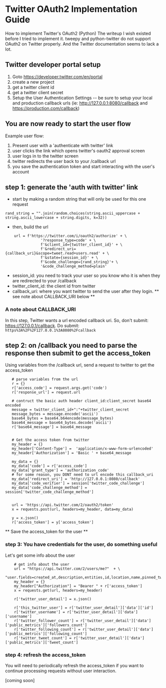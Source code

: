# Twitter OAuth2 Implementation Guide
How to implement Twitter's OAuth2 (Python)
The writeup I wish existed before I tried to implement it. tweepy and python-twitter do not support OAuth2 on Twitter properly. And the Twitter documentation seems to lack a lot.

## Twitter developer portal setup
1. Goto https://developer.twitter.com/en/portal
1. create a new project
1. get a twitter client id
1. get a twitter client secret
1. Setup the User Authentication Settings 
-- be sure to setup your local and production callback urls (ie: http://127.0.0.1:8080/callback and https://production.com/callback)

## You are now ready to start the user flow
Example user flow:
1. Present user with a 'authenticate with twitter' link
1. user clicks the link which opens twitter's oauth2 approval screen
1. user logs in to the twitter screen
1. twitter redirects the user back to your /callback url
1. you save the authentication token and start interacting with the user's account

## step 1: generate the 'auth with twitter' link
* start by making a random string that will only be used for this one request

``
    rand_string = "".join(random.choices(string.ascii_uppercase + string.ascii_lowercase + string.digits, k=32))
``

* then, build the url
```    
    url = f'https://twitter.com/i/oauth2/authorize' + \
                '?response_type=code' + \
                f'&client_id={twitter_client_id}' + \
                f'&redirect_uri={callback_uri}&scope=tweet.read+users.read' + \
                f'&state={session_id}' + \
                f'&code_challenge={rand_string}'+ \
                '&code_challenge_method=plain'
 ```
 * session_id: you need to track your user so you know who it is when they are redirected to your /callback
 * twitter_client_id: the client id from twitter
 * callback_uri: where you want twitter to send the user after they login. ** see note about CALLBACK_URI below **
 
 ### A note about CALLBACK_URI
 In this step, Twitter wants a url encoded callback uri. So, don't submit: https://127.0.0.1/callback.
 Do submit: ``https%3A%2F%2F127.0.0.1%3A8080%2Fcallback``
 
 ## step 2: on /callback you need to parse the response then submit to get the access_token
 Using variables from the /callback url, send a request to twitter to get the access_token
 
 ```
    # parse variables from the url
    r = {}
    r['access_code'] = request.args.get('code')
    r['response_url'] = request.url

    # contruct the basic auth header client_id:client_secret base64 encoded
    message = twitter_client_id+":"+twitter_client_secret
    message_bytes = message.encode('ascii')
    base64_bytes = base64.b64encode(message_bytes)
    base64_message = base64_bytes.decode('ascii')
    r['base64_message'] = base64_message


    # Get the access token from twitter
    my_header = {}
    my_header['Content-Type'] =  'application/x-www-form-urlencoded'
    my_header['Authorization'] = 'Basic ' + base64_message

    my_data = {}
    my_data['code'] = r['access_code']
    my_data['grant_type'] = 'authorization_code'
    # for some reason, you DONT need to url encode this callback_uri
    my_data['redirect_uri'] = 'http://127.0.0.1:8080/callback' 
    my_data['code_verifier'] = session['twitter_code_challenge']
    my_data['code_challenge_method'] = session['twitter_code_challenge_method']


    url = 'https://api.twitter.com/2/oauth2/token'
    x = requests.post(url, headers=my_header, data=my_data)

    y = x.json()
    r['access_token'] = y['access_token']
```

** Save the access_token for the user **

### step 3: You have credentials for the user, do something useful
Let's get some info about the user

```
    # get info about the user
    url = "https://api.twitter.com/2/users/me?"  + \      
        "user.fields=created_at,description,entities,id,location,name,pinned_tweet_id,profile_image_url,protected,public_metrics,url,username,verified,withheld"
    my_header = {}
    my_header["Authorization"] = "Bearer " + r['access_token']
    x = requests.get(url, headers=my_header)
    
    r['twitter_user_detail'] = x.json()
    
    r['this_twitter_user'] = r['twitter_user_detail']['data']['id']
    r['twitter_username'] = r['twitter_user_detail']['data']['username']
    r['twitter_follower_count'] = r['twitter_user_detail']['data']['public_metrics']['followers_count']
    r['twitter_following_count'] = r['twitter_user_detail']['data']['public_metrics']['following_count']
    r['twitter_tweet_count'] = r['twitter_user_detail']['data']['public_metrics']['tweet_count']
```

### step 4: refresh the access_token
You will need to periodically refresh the access_token if you want to continue processing requests without user interaction.

[coming soon]
